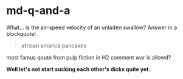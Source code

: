 # md-q-and-a

What... is the air-speed velocity of an unladen swallow? Answer in a blockquote!
>african
>amarica
>pancakes

most famus qoute from pulp fiction in H2 comment war is allowd?

**Well let's not start sucking each other's dicks quite yet.**
